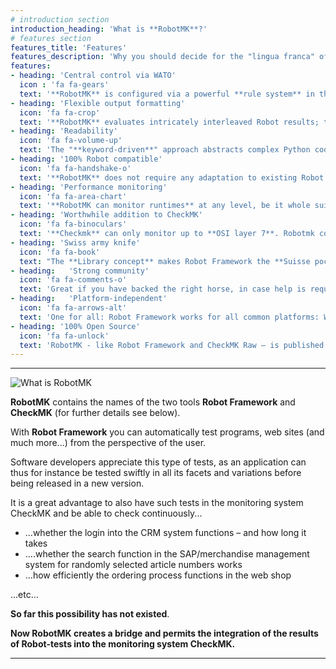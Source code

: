 ```yaml
---
# introduction section
introduction_heading: 'What is **RobotMK**?'
# features section
features_title: 'Features' 
features_description: 'Why you should decide for the "lingua franca" of test automation.'
features:
- heading: 'Central control via WATO'
  icon : 'fa fa-gears'
  text: '**RobotMK** is configured via a powerful **rule system** in the web administration interface of CheckMK (WATO).'  
- heading: 'Flexible output formatting'
  icon: 'fa fa-crop'
  text: '**RobotMK** evaluates intricately interleaved Robot results; the **pattern-based reduction** of the output to the essential ensures an optimum result.'  
- heading: 'Readability'
  icon: 'fa fa-volume-up'
  text: 'The "**keyword-driven**" approach abstracts complex Python code and can be encapsulated at will – with free name choice. **The result**: traceable results and meaningful messages in the monitoring system.'  
- heading: '100% Robot compatible'
  icon: 'fa fa-handshake-o'
  text: '**RobotMK** does not require any adaptation to existing Robot tests; every Robot test can be integrated in CheckMK **without any intervention**.'  
- heading: 'Performance monitoring'
  icon: 'fa fa-area-chart'
  text: '**RobotMK can monitor runtimes** at any level, be it whole suites, tests and keywords. (Or how would you detect an insidious login time increase by 0.1s per month?)'  
- heading: 'Worthwhile addition to CheckMK'
  icon: 'fa fa-binoculars'
  text: '**Checkmk** can only monitor up to **OSI layer 7**. Robotmk completes your monitoring with a detailled view inside applications to get a holistic view of services and their quality.'
- heading: 'Swiss army knife'
  icon: 'fa fa-book'
  text: "The **Library concept** makes Robot Framework the **Suisse pocket knife**. You'll find a library for nearly any use case. And you are free to use them combined in a test." 
- heading:   'Strong community'
  icon: 'fa fa-comments-o'
  text: 'Great if you have backed the right horse, in case help is required: CheckMK and Robot have a worldwide, English speaking community at their disposal.'  
- heading:   'Platform-independent'
  icon: 'fa fa-arrows-alt'
  text: 'One for all: Robot Framework works for all common platforms: Windows, Linux, MacOS, Android, iOS, ... including the appropriate test libraries in each case (e.g. Auto-IT for Windows automation).'  
- heading: '100% Open Source'
  icon: 'fa fa-unlock'
  text: 'RobotMK - like Robot Framework and CheckMK Raw – is published as an Open Source project. No hidden costs, no vendor-lock-in.'
---
```


---
![What is RobotMK](/images/index/home-introduction-banner-what-is-robotmk.png)

**RobotMK**  contains the names of the two tools  **Robot Framework**  and  **CheckMK**  (for further details see below).

With  **Robot Framework**  you can automatically test programs, web sites (and much more...) from the perspective of the user.

Software developers appreciate this type of tests, as an application can thus for instance be tested swiftly in all its facets and variations before being released in a new version.

It is a great advantage to also have such tests in the monitoring system CheckMK and be able to check continuously...

-   ...whether the login into the CRM system functions – and how long it takes
-   ....whether the search function in the SAP/merchandise management system for randomly selected article numbers works
-   ...how efficiently the ordering process functions in the web shop

...etc...

**So far this possibility has not existed**.

**Now RobotMK creates a bridge and permits the integration of the results of Robot-tests into the monitoring system CheckMK.**

---


